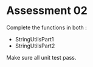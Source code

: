 # Assessment 02

Complete the functions in both :

* StringUtilsPart1
* StringUtilsPart2

Make sure all unit test pass.